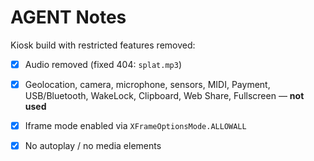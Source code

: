 # AGENT Notes

Kiosk build with restricted features removed:

- [x] Audio removed (fixed 404: `splat.mp3`)
- [x] Geolocation, camera, microphone, sensors, MIDI, Payment, USB/Bluetooth, WakeLock, Clipboard, Web Share, Fullscreen — **not used**
- [x] Iframe mode enabled via `XFrameOptionsMode.ALLOWALL`
- [x] No autoplay / no media elements

